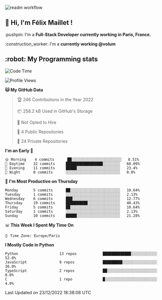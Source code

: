 ![readm workflow](https://github.com/fmaillet24/fmaillet24/actions/workflows/main.yml/badge.svg)

<h2>👋 Hi, I'm Félix Maillet !</h2>

<p>:pushpin: I'm a <strong>Full-Stack Developer currently working in Paris, France.</strong></p>
<p>:construction_worker: I'm a <strong>currently working @volum</strong></p>

<h2>:robot: My Programming stats</h2>

<!--START_SECTION:waka-->
![Code Time](http://img.shields.io/badge/Code%20Time-223%20hrs%2022%20mins-blue)

![Profile Views](http://img.shields.io/badge/Profile%20Views-0-blue)

**🐱 My GitHub Data** 

> 🏆 246 Contributions in the Year 2022
 > 
> 📦 258.2 kB Used in GitHub's Storage 
 > 
> 🚫 Not Opted to Hire
 > 
> 📜 4 Public Repositories 
 > 
> 🔑 24 Private Repositories  
 > 
**I'm an Early 🐤** 

```text
🌞 Morning    4 commits      ██░░░░░░░░░░░░░░░░░░░░░░░   8.51% 
🌆 Daytime    32 commits     █████████████████░░░░░░░░   68.09% 
🌃 Evening    11 commits     █████░░░░░░░░░░░░░░░░░░░░   23.4% 
🌙 Night      0 commits      ░░░░░░░░░░░░░░░░░░░░░░░░░   0.0%

```
📅 **I'm Most Productive on Thursday** 

```text
Monday       5 commits      ██░░░░░░░░░░░░░░░░░░░░░░░   10.64% 
Tuesday      1 commits      ░░░░░░░░░░░░░░░░░░░░░░░░░   2.13% 
Wednesday    6 commits      ███░░░░░░░░░░░░░░░░░░░░░░   12.77% 
Thursday     19 commits     ██████████░░░░░░░░░░░░░░░   40.43% 
Friday       5 commits      ██░░░░░░░░░░░░░░░░░░░░░░░   10.64% 
Saturday     1 commits      ░░░░░░░░░░░░░░░░░░░░░░░░░   2.13% 
Sunday       10 commits     █████░░░░░░░░░░░░░░░░░░░░   21.28%

```


📊 **This Week I Spent My Time On** 

```text
⌚︎ Time Zone: Europe/Paris

```

**I Mostly Code in Python** 

```text
Python                   13 repos            █████████████░░░░░░░░░░░░   52.0% 
JavaScript               9 repos             █████████░░░░░░░░░░░░░░░░   36.0% 
TypeScript               2 repos             ██░░░░░░░░░░░░░░░░░░░░░░░   8.0% 
C                        1 repo              █░░░░░░░░░░░░░░░░░░░░░░░░   4.0%

```



 Last Updated on 23/12/2022 18:38:08 UTC
<!--END_SECTION:waka-->
